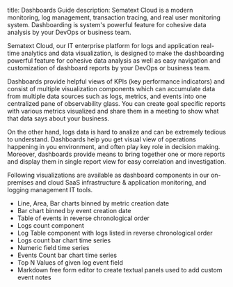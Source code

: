 title: Dashboards Guide
description: Sematext Cloud is a modern monitoring, log management, transaction tracing, and real user monitoring system. Dashboarding is system's powerful feature for cohesive data analysis by your DevOps or business team. 

Sematext Cloud, our IT enterprise platform for logs and application real-time analytics and data visualization, is designed to make the dashboarding powerful feature for cohesive data analysis as well as easy navigation and customization of dashboard reports by your DevOps or business team. 

Dashboards provide helpful views of KPIs (key performance indicators) and consist of multiple visualization components which can accumulate data from multiple data sources such as logs, metrics, and events into one centralized pane of observability glass. You can create goal specific reports with various metrics visualized and share them in a meeting to show what that data says about your business.

On the other hand, logs data is hard to analize and can be extremely tedious to understand. Dashboards help you get visual view of operations happening in you environment, and often play key role in decision making. Moreover, dashboards provide means to bring together one or more reports and display them in single report view for easy correlation and investigation.

Following visualizations are available as dashboard components in our on-premises and cloud SaaS infrastructure & application monitoring, and logging management IT tools. 

- Line, Area, Bar charts binned by metric creation date
- Bar chart binned by event creation date
- Table of events in reverse chronological order
- Logs count component
- Log Table component with logs listed in reverse chronological order
- Logs count bar chart time series 
- Numeric field time series
- Events Count bar chart time series 
- Top N Values of given log event field
- Markdown free form editor to create textual panels used to add custom event notes 
